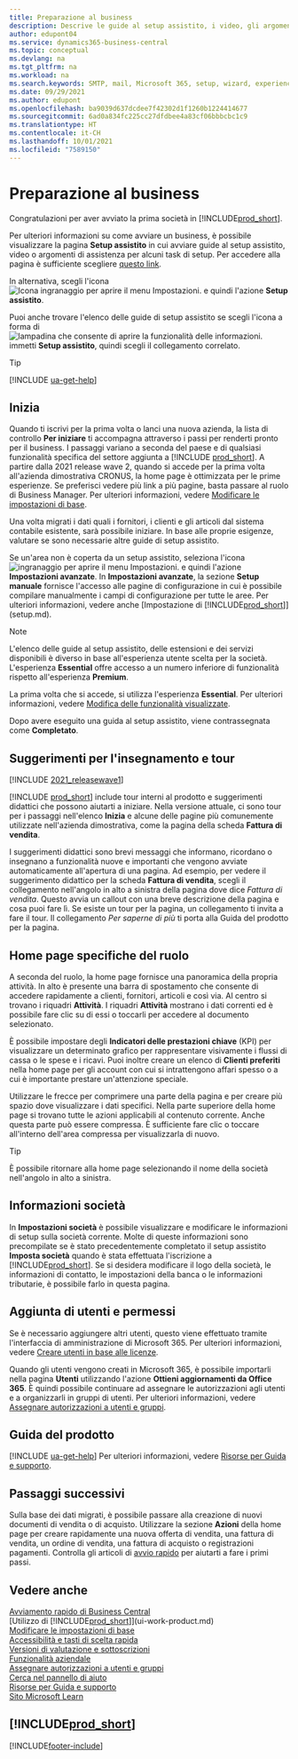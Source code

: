 ```yaml
---
title: Preparazione al business
description: Descrive le guide al setup assistito, i video, gli argomenti della Guida, le pagine e le finestre da utilizzare per iniziare a utilizzare Business Central.
author: edupont04
ms.service: dynamics365-business-central
ms.topic: conceptual
ms.devlang: na
ms.tgt_pltfrm: na
ms.workload: na
ms.search.keywords: SMTP, mail, Microsoft 365, setup, wizard, experience
ms.date: 09/29/2021
ms.author: edupont
ms.openlocfilehash: ba9039d637dcdee7f42302d1f1260b1224414677
ms.sourcegitcommit: 6ad0a834fc225cc27dfdbee4a83cf06bbbcbc1c9
ms.translationtype: HT
ms.contentlocale: it-CH
ms.lasthandoff: 10/01/2021
ms.locfileid: "7589150"
---
```

# <a name="getting-ready-for-doing-business"></a>Preparazione al business

Congratulazioni per aver avviato la prima società in [!INCLUDE[prod_short](includes/prod_short.md)].

Per ulteriori informazioni su come avviare un business, è possibile visualizzare la pagina **Setup assistito** in cui avviare guide al setup assistito, video o argomenti di assistenza per alcuni task di setup. Per accedere alla pagina è sufficiente scegliere [questo link](https://businesscentral.dynamics.com/?page=1801).  

In alternativa, scegli l'icona ![Icona ingranaggio per aprire il menu Impostazioni.](media/ui-experience/settings_icon_small.png) e quindi l'azione **Setup assistito**.

Puoi anche trovare l'elenco delle guide di setup assistito se scegli l'icona a forma di ![lampadina che consente di aprire la funzionalità delle informazioni.](media/ui-search/search_small.png "Dimmi cosa vuoi fare") immetti **Setup assistito**, quindi scegli il collegamento correlato.  

> [!TIP]
> [!INCLUDE [ua-get-help](includes/ua-get-help.md)]

## <a name="get-started"></a>Inizia

Quando ti iscrivi per la prima volta o lanci una nuova azienda, la lista di controllo **Per iniziare** ti accompagna attraverso i passi per renderti pronto per il business. I passaggi variano a seconda del paese e di qualsiasi funzionalità specifica del settore aggiunta a [!INCLUDE [prod_short](includes/prod_short.md)]. A partire dalla 2021 release wave 2, quando si accede per la prima volta all'azienda dimostrativa CRONUS, la home page è ottimizzata per le prime esperienze. Se preferisci vedere più link a più pagine, basta passare al ruolo di Business Manager. Per ulteriori informazioni, vedere [Modificare le impostazioni di base](ui-change-basic-settings.md).  

Una volta migrati i dati quali i fornitori, i clienti e gli articoli dal sistema contabile esistente, sarà possibile iniziare. In base alle proprie esigenze, valutare se sono necessarie altre guide di setup assistito.

Se un'area non è coperta da un setup assistito, seleziona l'icona ![ingranaggio per aprire il menu Impostazioni.](media/ui-experience/settings_icon_small.png) e quindi l'azione **Impostazioni avanzate**. In **Impostazioni avanzate**, la sezione **Setup manuale** fornisce l'accesso alle pagine di configurazione in cui è possibile compilare manualmente i campi di configurazione per tutte le aree. Per ulteriori informazioni, vedere anche [Impostazione di [!INCLUDE[prod_short](includes/prod_short.md)]](setup.md).

> [!NOTE]  
> L'elenco delle guide al setup assistito, delle estensioni e dei servizi disponibili è diverso in base all'esperienza utente scelta per la società. L'esperienza **Essential** offre accesso a un numero inferiore di funzionalità rispetto all'esperienza **Premium**.
>
> La prima volta che si accede, si utilizza l'esperienza **Essential**. Per ulteriori informazioni, vedere [Modifica delle funzionalità visualizzate](ui-experiences.md).

Dopo avere eseguito una guida al setup assistito, viene contrassegnata come **Completato**.  

## <a name="teaching-tips-and-tours"></a>Suggerimenti per l'insegnamento e tour

[!INCLUDE [2021_releasewave1](includes/2021_releasewave1.md)]

[!INCLUDE [prod_short](includes/prod_short.md)] include tour interni al prodotto e suggerimenti didattici che possono aiutarti a iniziare. Nella versione attuale, ci sono tour per i passaggi nell'elenco **Inizia** e alcune delle pagine più comunemente utilizzate nell'azienda dimostrativa, come la pagina della scheda **Fattura di vendita**.  

I suggerimenti didattici sono brevi messaggi che informano, ricordano o insegnano a funzionalità nuove e importanti che vengono avviate automaticamente all'apertura di una pagina. Ad esempio, per vedere il suggerimento didattico per la scheda **Fattura di vendita**, scegli il collegamento nell'angolo in alto a sinistra della pagina dove dice *Fattura di vendita*. Questo avvia un callout con una breve descrizione della pagina e cosa puoi fare lì. Se esiste un tour per la pagina, un collegamento ti invita a fare il tour. Il collegamento *Per saperne di più* ti porta alla Guida del prodotto per la pagina.

## <a name="role-specific-home-pages"></a>Home page specifiche del ruolo

A seconda del ruolo, la home page fornisce una panoramica della propria attività. In alto è presente una barra di spostamento che consente di accedere rapidamente a clienti, fornitori, articoli e così via. Al centro si trovano i riquadri **Attività**. I riquadri **Attività** mostrano i dati correnti ed è possibile fare clic su di essi o toccarli per accedere al documento selezionato.

È possibile impostare degli **Indicatori delle prestazioni chiave** (KPI) per visualizzare un determinato grafico per rappresentare visivamente i flussi di cassa o le spese e i ricavi. Puoi inoltre creare un elenco di **Clienti preferiti** nella home page per gli account con cui si intrattengono affari spesso o a cui è importante prestare un'attenzione speciale.

Utilizzare le frecce per comprimere una parte della pagina e per creare più spazio dove visualizzare i dati specifici. Nella parte superiore della home page si trovano tutte le azioni applicabili al contenuto corrente. Anche questa parte può essere compressa. È sufficiente fare clic o toccare all'interno dell'area compressa per visualizzarla di nuovo.

> [!TIP]  
> È possibile ritornare alla home page selezionando il nome della società nell'angolo in alto a sinistra.

## <a name="company-information"></a>Informazioni società

In **Impostazioni società** è possibile visualizzare e modificare le informazioni di setup sulla società corrente. Molte di queste informazioni sono precompilate se è stato precedentemente completato il setup assistito **Imposta società** quando è stata effettuata l'iscrizione a [!INCLUDE[prod_short](includes/prod_short.md)]. Se si desidera modificare il logo della società, le informazioni di contatto, le impostazioni della banca o le informazioni tributarie, è possibile farlo in questa pagina.  

## <a name="adding-users-and-permissions"></a>Aggiunta di utenti e permessi

Se è necessario aggiungere altri utenti, questo viene effettuato tramite l'interfaccia di amministrazione di Microsoft 365. Per ulteriori informazioni, vedere [Creare utenti in base alle licenze](ui-how-users-permissions.md).

Quando gli utenti vengono creati in Microsoft 365, è possibile importarli nella pagina **Utenti** utilizzando l'azione **Ottieni aggiornamenti da Office 365**. È quindi possibile continuare ad assegnare le autorizzazioni agli utenti e a organizzarli in gruppi di utenti. Per ulteriori informazioni, vedere [Assegnare autorizzazioni a utenti e gruppi](ui-define-granular-permissions.md).  

## <a name="product-help"></a>Guida del prodotto

[!INCLUDE [ua-get-help](includes/ua-get-help.md)] Per ulteriori informazioni, vedere [Risorse per Guida e supporto](product-help-and-support.md).  

## <a name="next-steps"></a>Passaggi successivi

Sulla base dei dati migrati, è possibile passare alla creazione di nuovi documenti di vendita o di acquisto. Utilizzare la sezione **Azioni** della home page per creare rapidamente una nuova offerta di vendita, una fattura di vendita, un ordine di vendita, una fattura di acquisto o registrazioni pagamenti. Controlla gli articoli di [avvio rapido](quick-start-business-central.md) per aiutarti a fare i primi passi.  

## <a name="see-also"></a>Vedere anche

[Avviamento rapido di Business Central](quick-start-business-central.md)  
[Utilizzo di [!INCLUDE[prod_short](includes/prod_short.md)]](ui-work-product.md)  
[Modificare le impostazioni di base](ui-change-basic-settings.md)  
[Accessibilità e tasti di scelta rapida](ui-accessibility.md)  
[Versioni di valutazione e sottoscrizioni](across-preview.md)  
[Funzionalità aziendale](across-business-functionality.md)  
[Assegnare autorizzazioni a utenti e gruppi](ui-define-granular-permissions.md)  
[Cerca nel pannello di aiuto](product-help-and-support.md#search-in-the-help-pane)  
[Risorse per Guida e supporto](product-help-and-support.md)  
[Sito Microsoft Learn](/learn/dynamics365/business-central?WT.mc_id=dyn365bc_landingpage-docs)  

## [!INCLUDE[prod_short](includes/free_trial_md.md)]  

[!INCLUDE[footer-include](includes/footer-banner.md)]